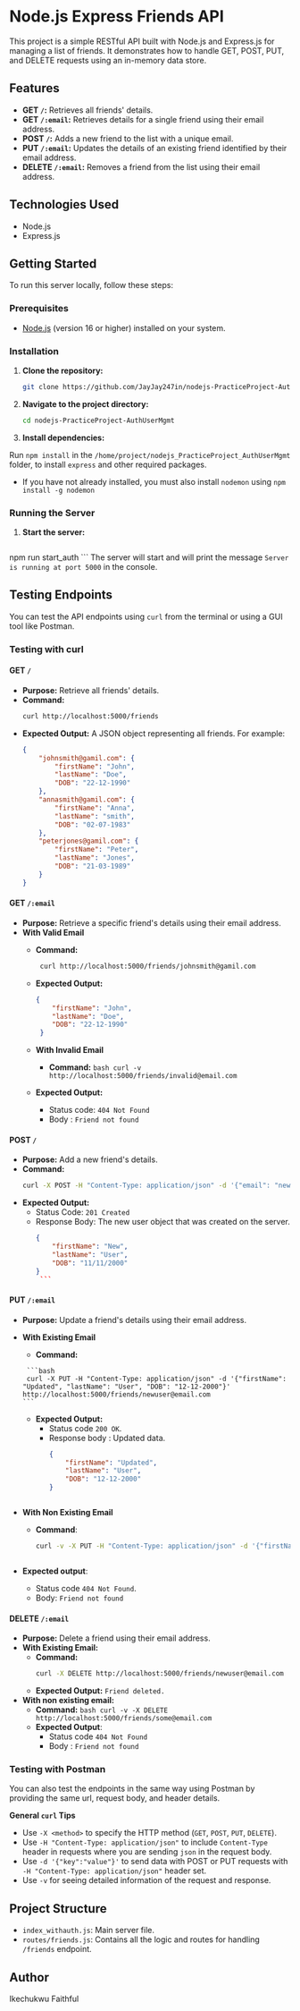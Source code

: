 # Node.js Express Friends API

This project is a simple RESTful API built with Node.js and Express.js for managing a list of friends. It demonstrates how to handle GET, POST, PUT, and DELETE requests using an in-memory data store.

## Features

*   **GET `/`:** Retrieves all friends' details.
*   **GET `/:email`:** Retrieves details for a single friend using their email address.
*   **POST `/`:** Adds a new friend to the list with a unique email.
*   **PUT `/:email`:** Updates the details of an existing friend identified by their email address.
*   **DELETE `/:email`:** Removes a friend from the list using their email address.

## Technologies Used

*   Node.js
*   Express.js

## Getting Started

To run this server locally, follow these steps:

### Prerequisites

*   [Node.js](https://nodejs.org/) (version 16 or higher) installed on your system.

### Installation

1.  **Clone the repository:**
    ```bash
    git clone https://github.com/JayJay247in/nodejs-PracticeProject-AuthUserMgmt.git
    ```
2.  **Navigate to the project directory:**
    ```bash
    cd nodejs-PracticeProject-AuthUserMgmt
    ```
3.  **Install dependencies:**

  Run `npm install` in the `/home/project/nodejs_PracticeProject_AuthUserMgmt` folder, to install `express` and other required packages.
  * If you have not already installed, you must also install `nodemon` using `npm install -g nodemon`

### Running the Server

1.  **Start the server:**

    ```bash
   npm run start_auth
    ```
   The server will start and will print the message `Server is running at port 5000` in the console.

## Testing Endpoints

You can test the API endpoints using `curl` from the terminal or using a GUI tool like Postman.

### Testing with curl

#### GET `/`

*   **Purpose:** Retrieve all friends' details.
*   **Command:**
    ```bash
    curl http://localhost:5000/friends
    ```
*   **Expected Output:** A JSON object representing all friends. For example:
    ```json
    {
        "johnsmith@gamil.com": {
            "firstName": "John",
            "lastName": "Doe",
            "DOB": "22-12-1990"
        },
        "annasmith@gamil.com": {
            "firstName": "Anna",
            "lastName": "smith",
            "DOB": "02-07-1983"
        },
        "peterjones@gamil.com": {
            "firstName": "Peter",
            "lastName": "Jones",
            "DOB": "21-03-1989"
        }
    }
    ```

#### GET `/:email`

*   **Purpose:** Retrieve a specific friend's details using their email address.
* **With Valid Email**
    *   **Command:**
         ```bash
          curl http://localhost:5000/friends/johnsmith@gamil.com
        ```
    *   **Expected Output:**
          ```json
          {
              "firstName": "John",
              "lastName": "Doe",
              "DOB": "22-12-1990"
           }
          ```

  * **With Invalid Email**
    * **Command:**
          ```bash
           curl -v http://localhost:5000/friends/invalid@email.com
          ```
  *   **Expected Output:**
        *   Status code: `404 Not Found`
        *    Body :  `Friend not found`

#### POST `/`

*   **Purpose:** Add a new friend's details.
*   **Command:**
    ```bash
    curl -X POST -H "Content-Type: application/json" -d '{"email": "newuser@email.com", "firstName": "New", "lastName": "User", "DOB": "11/11/2000"}' http://localhost:5000/friends
    ```
*  **Expected Output:**
      * Status Code: `201 Created`
     *  Response Body:  The new user object that was created on the server.
           ```json
           {
               "firstName": "New",
               "lastName": "User",
               "DOB": "11/11/2000"
           }
            ```

#### PUT `/:email`

*   **Purpose:** Update a friend's details using their email address.
*   **With Existing Email**
       *   **Command:**

         ```bash
         curl -X PUT -H "Content-Type: application/json" -d '{"firstName": "Updated", "lastName": "User", "DOB": "12-12-2000"}' http://localhost:5000/friends/newuser@email.com
        ```
      *   **Expected Output:**
            *  Status code `200 OK`.
            *  Response body : Updated data.
                 ```json
                 {
                     "firstName": "Updated",
                     "lastName": "User",
                     "DOB": "12-12-2000"
                 }
            ```
  *   **With Non Existing Email**
      * **Command**:
        ```bash
        curl -v -X PUT -H "Content-Type: application/json" -d '{"firstName": "Updated", "lastName": "User", "DOB": "12-12-2000"}' http://localhost:5000/friends/some@email.com
      ```
  *   **Expected output**:
      * Status code `404 Not Found`.
       * Body:  `Friend not found`

#### DELETE `/:email`

*   **Purpose:** Delete a friend using their email address.
*  **With Existing Email:**
    *   **Command:**
        ```bash
        curl -X DELETE http://localhost:5000/friends/newuser@email.com
        ```
     *  **Expected Output:**  `Friend deleted.`
*  **With non existing email:**
   *  **Command:**
          ```bash
          curl -v -X DELETE http://localhost:5000/friends/some@email.com
          ```
    * **Expected Output**:
        * Status code `404 Not Found`
        * Body : `Friend not found`

### Testing with Postman

You can also test the endpoints in the same way using Postman by providing the same url, request body, and header details.

**General `curl` Tips**

*   Use `-X <method>` to specify the HTTP method (`GET`, `POST`, `PUT`, `DELETE`).
*   Use `-H "Content-Type: application/json"` to include `Content-Type` header in requests where you are sending `json` in the request body.
*   Use `-d '{"key":"value"}'` to send data with POST or PUT requests with `-H "Content-Type: application/json"` header set.
*  Use `-v` for seeing detailed information of the request and response.

## Project Structure

*   `index_withauth.js`: Main server file.
*   `routes/friends.js`: Contains all the logic and routes for handling `/friends` endpoint.

## Author

Ikechukwu Faithful